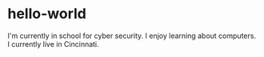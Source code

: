 # hello-world
I'm currently in school for cyber security.
I enjoy learning about computers.
I currently live in Cincinnati.
